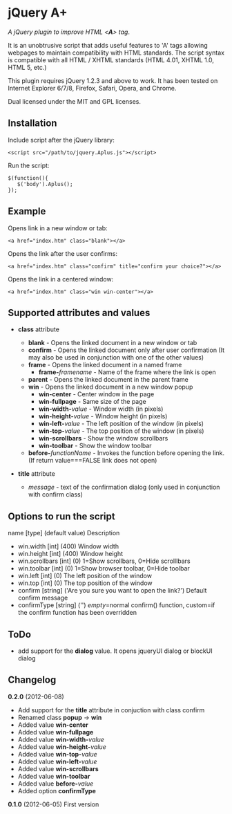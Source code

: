 jQuery A+
=========

*A jQuery plugin to improve HTML <**A**> tag*. 

It is an unobtrusive script that adds useful features to 'A' tags allowing webpages to maintain compatibility with HTML standards.
The script syntax is compatible with all HTML / XHTML standards (HTML 4.01, XHTML 1.0, HTML 5, etc.)

This plugin requires jQuery 1.2.3 and above to work. It has been tested on Internet Explorer 6/7/8, Firefox, Safari, Opera, and Chrome.

Dual licensed under the MIT and GPL licenses.

Installation
------------
Include script after the jQuery library:
     
    <script src="/path/to/jquery.Aplus.js"></script>

Run the script:
    
    $(function(){
       $('body').Aplus();
    });

Example
-------
Opens link in a new window or tab:

    <a href="index.htm" class="blank"></a>

Opens the link after the user confirms:

    <a href="index.htm" class="confirm" title="confirm your choice?"></a>

Opens the link in a centered window:

    <a href="index.htm" class="win win-center"></a>


Supported attributes and values
-------------------------------

* **class** attribute
	* __blank__ - Opens the linked document in a new window or tab
	* __confirm__ - Opens the linked document only after user confirmation (It may also be used in conjunction with one of the other values)
	* __frame__ - Opens the linked document in a named frame
		* __frame-__*framename* - Name of the frame where the link is open
	* __parent__ - Opens the linked document in the parent frame
	* __win__ - Opens the linked document in a new window popup
		* __win-center__ - Center window in the page
		* __win-fullpage__ - Same size of the page
		* __win-width-__*value* - Window width (in pixels)
		* __win-height-__*value* - Window height (in pixels)
		* __win-left-__*value* - The left position of the window (in pixels)
		* __win-top-__*value* - The top position of the window (in pixels)
		* __win-scrollbars__ - Show the window scrollbars
		* __win-toolbar__ - Show the window toolbar
	* __before-__*functionName* - Invokes the function before opening the link. (If return value===FALSE link does not open)

* **title** attribute
	* _message_ - text of the confirmation dialog (only used in conjunction with confirm class)

Options to run the script
-------------------------

name [type] (default value) Description

* win.width [int] (400) Window width
* win.height [int] (400) Window height
* win.scrollbars [int] (0) 1=Show scrollbars, 0=Hide scrolllbars
* win.toolbar [int] (0) 1=Show browser toolbar, 0=Hide toolbar
* win.left [int] (0) The left position of the window
* win.top [int] (0) The top position of the window
* confirm [string] ('Are you sure you want to open the link?') Default confirm message
* confirmType [string] ('') _empty_=normal confirm() function, custom=if the confirm function has been overridden

ToDo
----
* add support for the **dialog** value. It opens jqueryUI dialog or blockUI dialog

Changelog
---------
**0.2.0** (2012-06-08)

* Add support for the **title** attribute in conjuction with class confirm
* Renamed class **popup** -> **win** 
* Added value **win-center**
* Added value **win-fullpage**
* Added value **win-width-**_value_
* Added value **win-height-**_value_
* Added value **win-top-**_value_
* Added value **win-left-**_value_
* Added value **win-scrollbars**
* Added value **win-toolbar**
* Added value **before-**_value_
* Added option **confirmType**

**0.1.0** (2012-06-05)
First version